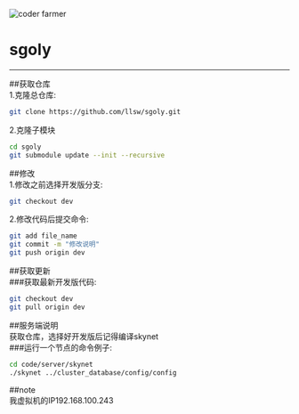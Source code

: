 ![coder farmer](https://raw.githubusercontent.com/llsw/sgoly/dev/doc/sk/img/logo.gif "0. 0")
# sgoly
---------------------------------------------------------  
##获取仓库  
1.克隆总仓库:
```Bash  
git clone https://github.com/llsw/sgoly.git
```

2.克隆子模块
```Bash
cd sgoly  
git submodule update --init --recursive  
```

##修改  
1.修改之前选择开发版分支:
```Bash  
git checkout dev
```  
2.修改代码后提交命令:
```Bash  
git add file_name
git commit -m "修改说明"  
git push origin dev  
```
##获取更新  
###获取最新开发版代码:
```Bash  
git checkout dev  
git pull origin dev  
```
##服务端说明  
获取仓库，选择好开发版后记得编译skynet  
###运行一个节点的命令例子:  
```Bash
cd code/server/skynet
./skynet ../cluster_database/config/config  
```
##note  
我虚拟机的IP192.168.100.243 